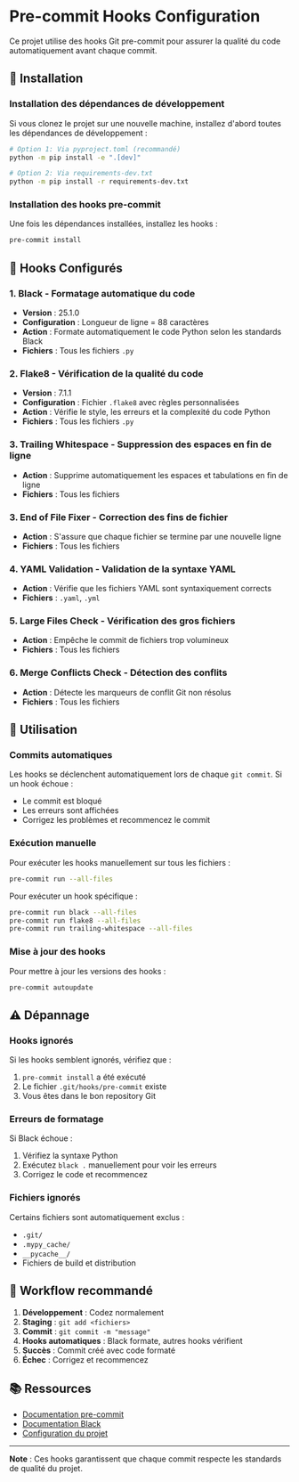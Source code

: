 # Pre-commit Hooks Configuration

Ce projet utilise des hooks Git pre-commit pour assurer la qualité du code automatiquement avant chaque commit.

## 🚀 Installation

### Installation des dépendances de développement

Si vous clonez le projet sur une nouvelle machine, installez d'abord toutes les dépendances de développement :

```bash
# Option 1: Via pyproject.toml (recommandé)
python -m pip install -e ".[dev]"

# Option 2: Via requirements-dev.txt
python -m pip install -r requirements-dev.txt
```

### Installation des hooks pre-commit

Une fois les dépendances installées, installez les hooks :

```bash
pre-commit install
```

## 🔧 Hooks Configurés

### 1. **Black** - Formatage automatique du code
- **Version** : 25.1.0
- **Configuration** : Longueur de ligne = 88 caractères
- **Action** : Formate automatiquement le code Python selon les standards Black
- **Fichiers** : Tous les fichiers `.py`

### 2. **Flake8** - Vérification de la qualité du code
- **Version** : 7.1.1
- **Configuration** : Fichier `.flake8` avec règles personnalisées
- **Action** : Vérifie le style, les erreurs et la complexité du code Python
- **Fichiers** : Tous les fichiers `.py`

### 3. **Trailing Whitespace** - Suppression des espaces en fin de ligne
- **Action** : Supprime automatiquement les espaces et tabulations en fin de ligne
- **Fichiers** : Tous les fichiers

### 3. **End of File Fixer** - Correction des fins de fichier
- **Action** : S'assure que chaque fichier se termine par une nouvelle ligne
- **Fichiers** : Tous les fichiers

### 4. **YAML Validation** - Validation de la syntaxe YAML
- **Action** : Vérifie que les fichiers YAML sont syntaxiquement corrects
- **Fichiers** : `.yaml`, `.yml`

### 5. **Large Files Check** - Vérification des gros fichiers
- **Action** : Empêche le commit de fichiers trop volumineux
- **Fichiers** : Tous les fichiers

### 6. **Merge Conflicts Check** - Détection des conflits
- **Action** : Détecte les marqueurs de conflit Git non résolus
- **Fichiers** : Tous les fichiers

## 📝 Utilisation

### Commits automatiques
Les hooks se déclenchent automatiquement lors de chaque `git commit`. Si un hook échoue :
- Le commit est bloqué
- Les erreurs sont affichées
- Corrigez les problèmes et recommencez le commit

### Exécution manuelle
Pour exécuter les hooks manuellement sur tous les fichiers :

```bash
pre-commit run --all-files
```

Pour exécuter un hook spécifique :

```bash
pre-commit run black --all-files
pre-commit run flake8 --all-files
pre-commit run trailing-whitespace --all-files
```

### Mise à jour des hooks
Pour mettre à jour les versions des hooks :

```bash
pre-commit autoupdate
```

## ⚠️ Dépannage

### Hooks ignorés
Si les hooks semblent ignorés, vérifiez que :
1. `pre-commit install` a été exécuté
2. Le fichier `.git/hooks/pre-commit` existe
3. Vous êtes dans le bon repository Git

### Erreurs de formatage
Si Black échoue :
1. Vérifiez la syntaxe Python
2. Exécutez `black .` manuellement pour voir les erreurs
3. Corrigez le code et recommencez

### Fichiers ignorés
Certains fichiers sont automatiquement exclus :
- `.git/`
- `.mypy_cache/`
- `__pycache__/`
- Fichiers de build et distribution

## 🔄 Workflow recommandé

1. **Développement** : Codez normalement
2. **Staging** : `git add <fichiers>`
3. **Commit** : `git commit -m "message"`
4. **Hooks automatiques** : Black formate, autres hooks vérifient
5. **Succès** : Commit créé avec code formaté
6. **Échec** : Corrigez et recommencez

## 📚 Ressources

- [Documentation pre-commit](https://pre-commit.com/)
- [Documentation Black](https://black.readthedocs.io/)
- [Configuration du projet](.pre-commit-config.yaml)

---

**Note** : Ces hooks garantissent que chaque commit respecte les standards de qualité du projet.
